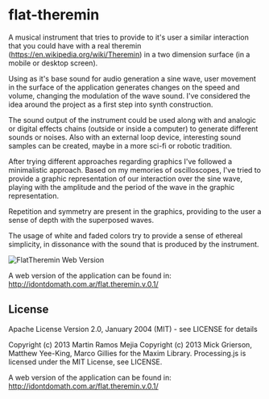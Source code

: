 flat-theremin
=============

A musical instrument that tries to provide to it's user a similar interaction that you could have with a real theremin (https://en.wikipedia.org/wiki/Theremin) in a two dimension surface (in a mobile or desktop screen). 

Using as it's base sound for audio generation a sine wave, user movement in the surface of the application generates changes on the speed and volume, changing the modulation of the wave sound. I've considered the idea around the project as a first step into synth construction.

The sound output of the instrument could be used along with and analogic or digital effects chains (outside or inside a computer) to generate different sounds or noises. Also with an external loop device, interesting sound samples can be created, maybe in a more sci-fi or robotic tradition.

After trying different approaches regarding graphics I've followed a minimalistic approach.
Based on my memories of oscilloscopes, I've tried to provide a graphic representation of our interaction over the sine wave, playing with the amplitude and the period of the wave in the graphic representation. 

Repetition and symmetry are present in the graphics, providing to the user a sense of depth with the superposed waves. 

The usage of white and faded colors try to provide a sense of ethereal simplicity, in dissonance with the sound that is produced by the instrument.

![FlatTheremin Web Version](https://coursera-uploads.s3.amazonaws.com/user-02075260c9e215610fab9274/970251/asst-4/970251-51d19ca1991832.94290011.png "FlatTheremin")

A web version of the application can be found in: http://idontdomath.com.ar/flat.theremin.v.0.1/

License
-------

Apache License Version 2.0, January 2004 (MIT) - see LICENSE for details

Copyright (c) 2013 Martin Ramos Mejia
Copyright (c) 2013 Mick Grierson, Matthew Yee-King, Marco Gillies for the Maxim Library.
Processing.js is licensed under the MIT License, see LICENSE.


A web version of the application can be found in: http://idontdomath.com.ar/flat.theremin.v.0.1/